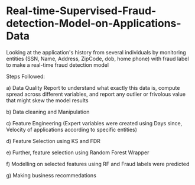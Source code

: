 # Real-time-Supervised-Fraud-detection-Model-on-Applications-Data

Looking at the application's history from several individuals by monitoring entities (SSN, Name, Address, ZipCode, dob, home phone) with fraud label to make a real-time fraud detection model

Steps Followed:

a) Data Quality Report to understand what exactly this data is, compute spread across different variables, and report any outlier or frivolous value that might skew the model results

b) Data cleaning and Manipulation

c) Feature Engineering (Expert variables were created using Days since, Velocity of applications according to specific entities)

d) Feature Selection using KS and FDR 

e) Further, feature selection using Random Forest Wrapper

f) Modelling on selected features using RF and Fraud labels were predicted

g) Making business recommedations
